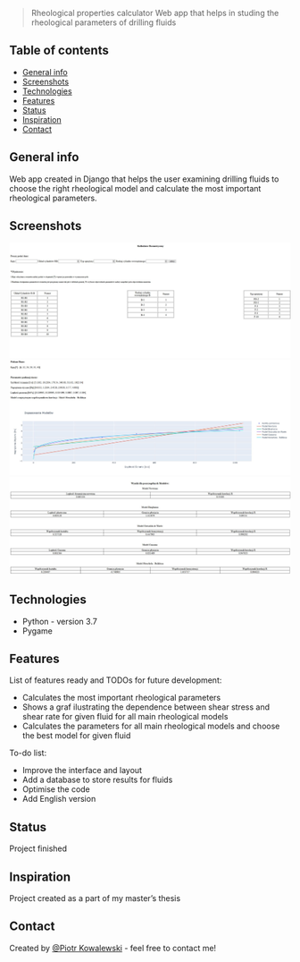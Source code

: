 > Rheological properties calculator
> Web app that helps in studing the rheological parameters of drilling fluids

## Table of contents
* [General info](#general-info)
* [Screenshots](#screenshots)
* [Technologies](#technologies)
* [Features](#features)
* [Status](#status)
* [Inspiration](#inspiration)
* [Contact](#contact)

## General info
Web app created in Django that helps the user examining drilling fluids to choose the right rheological model 
and calculate the most important rheological parameters. 

## Screenshots
![App Layout](./img/screen1.JPG)
![App Layout](./img/screen2.JPG)
![App Layout](./img/screen3.JPG)

## Technologies
* Python - version 3.7
* Pygame

## Features
List of features ready and TODOs for future development:
* Calculates the most important rheological parameters
* Shows a graf ilustrating the dependence between shear stress and shear rate for given fluid for all main rheological models
* Calculates the parameters for all main rheological models and choose the best model for given fluid

To-do list:
* Improve the interface and layout
* Add a database to store results for fluids
* Optimise the code
* Add English version

## Status
Project finished

## Inspiration
Project created as a part of my master’s thesis

## Contact
Created by [@Piotr Kowalewski](https://pkow.herokuapp.com) - feel free to contact me!
